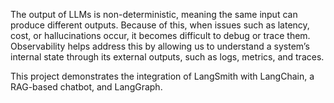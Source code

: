 The output of LLMs is non-deterministic, meaning the same input can produce different outputs. Because of this, when issues such as latency, cost, or hallucinations occur, it becomes difficult to debug or trace them. Observability helps address this by allowing us to understand a system’s internal state through its external outputs, such as logs, metrics, and traces.

This project demonstrates the integration of LangSmith with LangChain, a RAG-based chatbot, and LangGraph.